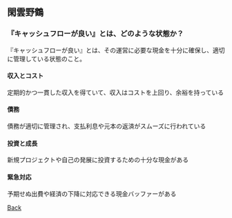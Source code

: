 ## 閑雲野鶴

### 『キャッシュフローが良い』とは、どのような状態か？

『キャッシュフローが良い』とは、その運営に必要な現金を十分に確保し、適切に管理している状態のこと。

#### 収入とコスト

定期的かつ一貫した収入を得ていて、収入はコストを上回り、余裕を持っている

#### 債務

債務が適切に管理され、支払利息や元本の返済がスムーズに行われている

#### 投資と成長

新規プロジェクトや自己の発展に投資するための十分な現金がある

#### 緊急対応

予期せぬ出費や経済の下降に対応できる現金バッファーがある

[Back](./../)
